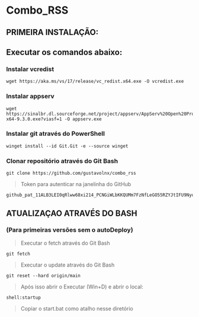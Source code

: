 # Combo_RSS

## PRIMEIRA INSTALAÇÃO:

## Executar os comandos abaixo:
### Instalar vcredist
```
wget https://aka.ms/vs/17/release/vc_redist.x64.exe -O vcredist.exe
```
### Instalar appserv
```
wget https://sinalbr.dl.sourceforge.net/project/appserv/AppServ%20Open%20Project/9.3.0/appserv-x64-9.3.0.exe?viasf=1 -O appserv.exe
```

### Instalar git através do PowerShell

```
winget install --id Git.Git -e --source winget
```

### Clonar repositório através do Git Bash

```
git clone https://github.com/gustavolnx/combo_rss
```

> Token para autenticar na janelinha do GitHub
```
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
```

## ATUALIZAÇAO ATRAVÉS DO BASH
### (Para primeiras versões sem o autoDeploy)

> Executar o fetch através do Git Bash
```
git fetch
```
> Executar o update através do Git Bash
```
git reset --hard origin/main
```
> Após isso abrir o Executar (Win+D) e abrir o local:
```
shell:startup
```
> Copiar o start.bat como atalho nesse diretório
